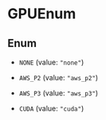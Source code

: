 

# GPUEnum

## Enum


* `NONE` (value: `"none"`)

* `AWS_P2` (value: `"aws_p2"`)

* `AWS_P3` (value: `"aws_p3"`)

* `CUDA` (value: `"cuda"`)



